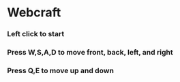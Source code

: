 # Webcraft
### Left click to start
### Press W,S,A,D to move front, back, left, and right
### Press Q,E to move up and down
